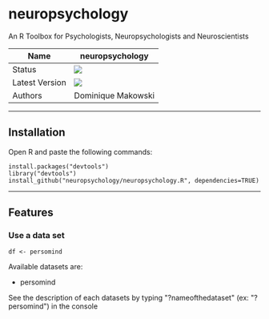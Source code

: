 # neuropsychology
An R Toolbox for Psychologists, Neuropsychologists and Neuroscientists

|Name|neuropsychology|
|----------------|---|
|Status|![](https://img.shields.io/badge/status-stable-brightgreen.svg)|
|Latest Version|![](https://img.shields.io/badge/version-0.1-brightgreen.svg)|
|Authors|Dominique Makowski|

---

## Installation

Open R and paste the following commands:

```
install.packages("devtools")
library("devtools")
install_github("neuropsychology/neuropsychology.R", dependencies=TRUE)
```

---

## Features

### Use a data set
```
df <- persomind
```

Available datasets are:
- persomind

See the description of each datasets by typing "?nameofthedataset" (ex: "?persomind") in the console

